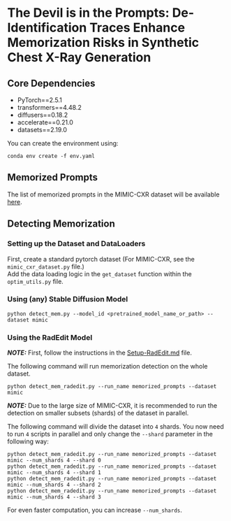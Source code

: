 # The Devil is in the Prompts: De-Identification Traces Enhance Memorization Risks in Synthetic Chest X-Ray Generation
<!-- Official repo for [The Devil is in the Prompts: De-Identification Traces Enhance Memorization Risks in Synthetic Chest X-Ray Generation](https://arxiv.org/abs/2502.07516). -->

## Core Dependencies
- PyTorch==2.5.1
- transformers==4.48.2
- diffusers==0.18.2
- accelerate==0.21.0
- datasets==2.19.0

You can create the environment using:  
```
conda env create -f env.yaml
```

## Memorized Prompts
The list of memorized prompts in the MIMIC-CXR dataset will be available [here](https://www.dropbox.com/scl/fi/gh01vcwqljtjw4kiczbi9/memorized_prompts_percentile.csv?rlkey=cz9at24a4ta3ybfoorl7jkde4&st=kkobovzw&dl=0).

## Detecting Memorization

### Setting up the Dataset and DataLoaders
First, create a standard pytorch dataset (For MIMIC-CXR, see the ```mimic_cxr_dataset.py``` file.)  
Add the data loading logic in the ```get_dataset``` function within the ```optim_utils.py``` file.

### Using (any) Stable Diffusion Model
```
python detect_mem.py --model_id <pretrained_model_name_or_path> --dataset mimic
```

### Using the RadEdit Model

***NOTE:*** First, follow the instructions in the [Setup-RadEdit.md](Setup-RadEdit.md) file.  

The following command will run memorization detection on the whole dataset.

```
python detect_mem_radedit.py --run_name memorized_prompts --dataset mimic
```

***NOTE:*** Due to the large size of MIMIC-CXR, it is recommended to run the detection on smaller subsets (shards) of the dataset in parallel. 

The following command will divide the dataset into ```4``` shards. You now need to run ```4``` scripts in parallel and only change the ```--shard``` parameter in the following way:

```
python detect_mem_radedit.py --run_name memorized_prompts --dataset mimic --num_shards 4 --shard 0
python detect_mem_radedit.py --run_name memorized_prompts --dataset mimic --num_shards 4 --shard 1
python detect_mem_radedit.py --run_name memorized_prompts --dataset mimic --num_shards 4 --shard 2 
python detect_mem_radedit.py --run_name memorized_prompts --dataset mimic --num_shards 4 --shard 3
```

For even faster computation, you can increase ```--num_shards```.

<!-- ## Cite our work
If you find this work useful, please cite our paper:

```bibtex
@article{dutt2025devil,
  title={The Devil is in the Prompts: De-Identification Traces Enhance Memorization Risks in Synthetic Chest X-Ray Generation},
  author={Dutt, Raman},
  journal={arXiv preprint arXiv:2502.07516},
  year={2025}
}
``` -->

